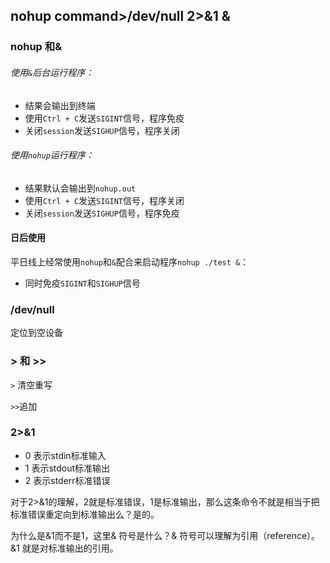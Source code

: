 ## nohup command>/dev/null 2>&1 &

### nohup 和&

###### 使用`&`后台运行程序：

- 结果会输出到终端
- 使用`Ctrl + C`发送`SIGINT`信号，程序免疫
- 关闭`session`发送`SIGHUP`信号，程序关闭

###### 使用`nohup`运行程序：

- 结果默认会输出到`nohup.out`
- 使用`Ctrl + C`发送`SIGINT`信号，程序关闭
- 关闭`session`发送`SIGHUP`信号，程序免疫

#### 日后使用

平日线上经常使用`nohup`和`&`配合来启动程序`nohup ./test &`：

- 同时免疫`SIGINT`和`SIGHUP`信号

### /dev/null

定位到空设备

### > 和 >>

`>` 清空重写

`>>`追加

### 2>&1

- 0 表示stdin标准输入
- 1 表示stdout标准输出
- 2 表示stderr标准错误

对于2>&1的理解，2就是标准错误，1是标准输出，那么这条命令不就是相当于把标准错误重定向到标准输出么？是的。

为什么是&1而不是1，这里& 符号是什么？& 符号可以理解为引用（reference）。&1 就是对标准输出的引用。